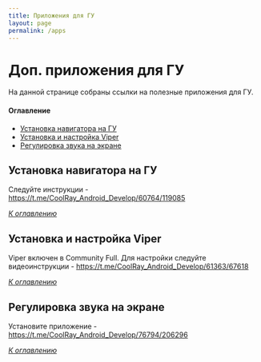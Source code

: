 ```yaml
---
title: Приложения для ГУ
layout: page
permalink: /apps
---
```


# Доп. приложения для ГУ
На данной странице собраны ссылки на полезные приложения для ГУ.

#### Оглавление
- [Установка навигатора на ГУ](#установка-навигатора-на-гу)
- [Установка и настройка Viper](#настройка-viper)
- [Регулировка звука на экране](#регулировка-звука-на-экране)

## Установка навигатора на ГУ
Следуйте инструкции - https://t.me/CoolRay_Android_Develop/60764/119085

_[К оглавлению](#оглавление)_

## Установка и настройка Viper
Viper включен в Community Full. 
Для настройки следуйте видеоинструкции - https://t.me/CoolRay_Android_Develop/61363/67618

_[К оглавлению](#оглавление)_

## Регулировка звука на экране
Установите приложение - https://t.me/CoolRay_Android_Develop/76794/206296

_[К оглавлению](#оглавление)_